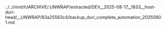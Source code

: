 ../..//mnt/h/ARCHIVE/.UNWRAP/extracted/DEV__2025-08-17__1833__host-duri-head/__UNWRAP/83a25563c4/backup_duri_complete_automation_20250801.md